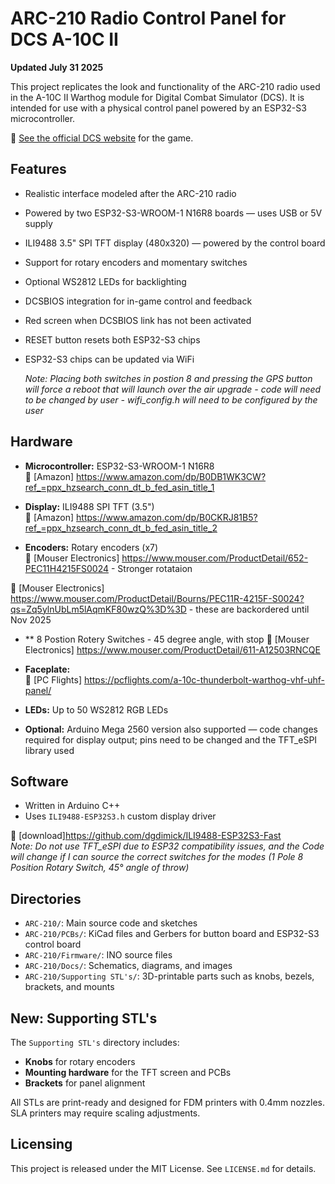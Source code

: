 # ARC-210 Radio Control Panel for DCS A-10C II

**Updated July 31 2025**

This project replicates the look and functionality of the ARC-210 radio used in the A-10C II Warthog module for Digital Combat Simulator (DCS). It is intended for use with a physical control panel powered by an ESP32-S3 microcontroller.

🔗 [See the official DCS website](https://www.digitalcombatsimulator.com/en/) for the game.

## Features

- Realistic interface modeled after the ARC-210 radio
- Powered by two ESP32-S3-WROOM-1 N16R8 boards — uses USB or 5V supply
- ILI9488 3.5" SPI TFT display (480x320) — powered by the control board
- Support for rotary encoders and momentary switches
- Optional WS2812 LEDs for backlighting
- DCSBIOS integration for in-game control and feedback
- Red screen when DCSBIOS link has not been activated
- RESET button resets both ESP32-S3 chips
- ESP32-S3 chips can be updated via WiFi

  *Note: Placing both switches in postion 8 and pressing the GPS button will force a reboot that will launch over the air upgrade - code will need to be changed by user - wifi_config.h will need to be configured by the user* 

## Hardware

- **Microcontroller:** ESP32-S3-WROOM-1 N16R8  
🔗 [Amazon] https://www.amazon.com/dp/B0DB1WK3CW?ref_=ppx_hzsearch_conn_dt_b_fed_asin_title_1

- **Display:** ILI9488 SPI TFT (3.5")  
🔗 [Amazon] https://www.amazon.com/dp/B0CKRJ81B5?ref_=ppx_hzsearch_conn_dt_b_fed_asin_title_2

- **Encoders:** Rotary encoders (x7)  
🔗 [Mouser Electronics] https://www.mouser.com/ProductDetail/652-PEC11H4215FS0024 - Stronger rotataion

🔗 [Mouser Electronics] https://www.mouser.com/ProductDetail/Bourns/PEC11R-4215F-S0024?qs=Zq5ylnUbLm5lAqmKF80wzQ%3D%3D - these are backordered until Nov 2025


- ** 8 Postion Rotery Switches - 45 degree angle, with stop
🔗 [Mouser Electronics] https://www.mouser.com/ProductDetail/611-A12503RNCQE


- **Faceplate:**  
🔗 [PC Flights] https://pcflights.com/a-10c-thunderbolt-warthog-vhf-uhf-panel/

- **LEDs:** Up to 50 WS2812 RGB LEDs

- **Optional:** Arduino Mega 2560 version also supported — code changes required for display output; pins need to be changed and the TFT_eSPI library used

## Software

- Written in Arduino C++
- Uses `ILI9488-ESP32S3.h` custom display driver

🔗 [download]https://github.com/dgdimick/ILI9488-ESP32S3-Fast  
  *Note: Do not use TFT_eSPI due to ESP32 compatibility issues, and the Code will change if I can source the correct switches for the modes (1 Pole 8 Position Rotary Switch, 45° angle of throw)*

## Directories

- `ARC-210/`: Main source code and sketches
- `ARC-210/PCBs/`: KiCad files and Gerbers for button board and ESP32-S3 control board
- `ARC-210/Firmware/`: INO source files
- `ARC-210/Docs/`: Schematics, diagrams, and images
- `ARC-210/Supporting STL's/`: 3D-printable parts such as knobs, bezels, brackets, and mounts

## New: Supporting STL's

The `Supporting STL's` directory includes:
- **Knobs** for rotary encoders
- **Mounting hardware** for the TFT screen and PCBs
- **Brackets** for panel alignment

All STLs are print-ready and designed for FDM printers with 0.4mm nozzles. SLA printers may require scaling adjustments.

## Licensing

This project is released under the MIT License. See `LICENSE.md` for details.
